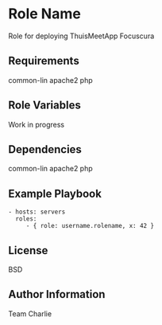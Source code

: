 Role Name
=========
Role for deploying ThuisMeetApp Focuscura

Requirements
------------
common-lin
apache2
php

Role Variables
--------------
Work in progress

Dependencies
------------

common-lin
apache2
php

Example Playbook
----------------

    - hosts: servers
      roles:
         - { role: username.rolename, x: 42 }

License
-------
BSD

Author Information
------------------
Team Charlie
